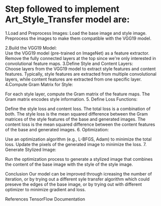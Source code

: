 
# Step followed to implement Art_Style_Transfer model are:
1.Load and Preprocess Images:
Load the base image and style image.
Preprocess the images to make them compatible with the VGG19 model.  

2.Build the VGG19 Model:  
Use the VGG19 model (pre-trained on ImageNet) as a feature extractor.
Remove the fully connected layers at the top since we're only interested in convolutional feature maps.
3.Define Style and Content Layers:  
Choose layers from the VGG19 model to extract style features and content features.
Typically, style features are extracted from multiple convolutional layers, while content features are extracted from one specific layer.
4.Compute Gram Matrix for Style:

For each style layer, compute the Gram matrix of the feature maps. The Gram matrix encodes style information.
5. Define Loss Functions:

Define the style loss and content loss. The total loss is a combination of both.
The style loss is the mean squared difference between the Gram matrices of the style features of the base and generated images.
The content loss is the mean squared difference between the content features of the base and generated images.
6. Optimization:

Use an optimization algorithm (e.g., L-BFGS, Adam) to minimize the total loss.
Update the pixels of the generated image to minimize the loss.
7. Generate Stylized Image:

Run the optimization process to generate a stylized image that combines the content of the base image with the style of the style image.

Conclusion
Our model can be improved through icreasing the number of iteration, or by trying out a different syle transfer algorithm which could preseve the edges of the base image, or by trying out with different optimizer to minimize gradient and loss.

References
TensorFlow Documentation
